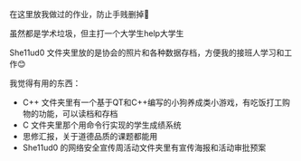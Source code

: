 
在这里放我做过的作业，防止手贱删掉🥲

虽然都是学术垃圾，但主打一个大学生help大学生

She11ud0 文件夹里放的是协会的照片和各种数据存档，方便我的接班人学习和工作😊

我觉得有用的东西：
- C++ 文件夹里有一个基于QT和C++编写的小狗养成类小游戏，有吃饭打工购物的功能，可以读档和存档
- C 文件夹里那个用命令行实现的学生成绩系统
- 思修汇报，关于道德品质的课题都能用
- She11ud0 的网络安全宣传周活动文件夹里有宣传海报和活动审批预案
